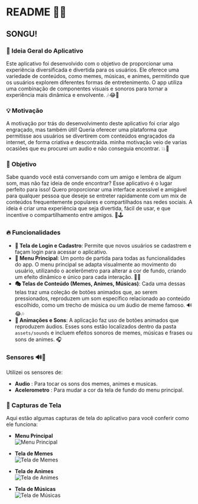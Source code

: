 # README 📱✨

## SONGU!

### 🌟 Ideia Geral do Aplicativo

Este aplicativo foi desenvolvido com o objetivo de proporcionar uma experiência diversificada e divertida para os usuários. Ele oferece uma variedade de conteúdos, como memes, músicas, e animes, permitindo que os usuários explorem diferentes formas de entretenimento. O app utiliza uma combinação de componentes visuais e sonoros para tornar a experiência mais dinâmica e envolvente. 🎶😂🎌

### 💡 Motivação

A motivação por trás do desenvolvimento deste aplicativo foi criar algo engraçado, mas também útil! Queria oferecer uma plataforma que permitisse aos usuários se divertirem com conteúdos engraçados da internet, de forma criativa e descontraída. minha motivação veio de varias ocasiões que eu procurei um audio e não conseguia encontrar. 💥🎉

### 🎯 Objetivo

Sabe quando você está conversando com um amigo e lembra de algum som, mas não faz ideia de onde encontrar? Esse aplicativo é o lugar perfeito para isso! Quero proporcionar uma interface acessível e amigável para qualquer pessoa que deseje se entreter rapidamente com um mix de conteúdos frequentemente populares e compartilhados nas redes sociais. A ideia é criar uma experiência que seja divertida, fácil de usar, e que incentive o compartilhamento entre amigos. 🤗🕹️

### 🔥 Funcionalidades

- **🔐 Tela de Login e Cadastro**: Permite que novos usuários se cadastrem e façam login para acessar o aplicativo.
- **🎨 Menu Principal**: Um ponto de partida para todas as funcionalidades do app. O menu principal se adapta visualmente ao movimento do usuário, utilizando o acelerômetro para alterar a cor de fundo, criando um efeito dinâmico e único para cada interação. 🎨📱
- **🎭 Telas de Conteúdo (Memes, Animes, Músicas)**: Cada uma dessas telas traz uma coleção de botões animados que, ao serem pressionados, reproduzem um som específico relacionado ao conteúdo escolhido, como um trecho de música ou um áudio de meme famoso. 🔊😂🎶
- **🎵 Animações e Sons**: A aplicação faz uso de botões animados que reproduzem áudios. Esses sons estão localizados dentro da pasta `assets/sounds` e incluem efeitos sonoros de memes, músicas e frases ou sons de animes. 🎧

### Sensores 🔊📱
Utilizei os sensores de:
- **Audio** : Para tocar os sons dos memes, animes e musicas.
- **Acelerometro** : Para mudar a cor da tela de fundo do menu principal.

### 📸 Capturas de Tela

Aqui estão algumas capturas de tela do aplicativo para você conferir como ele funciona: 

- **Menu Principal**  
  ![Menu Principal](imagens/menuPrincipal.jpg)

- **Tela de Memes**  
  ![Tela de Memes](imagens/telaMemes.jpg)

- **Tela de Animes**  
  ![Tela de Animes](imagens/telaAnimes.jpg)

- **Tela de Músicas**  
  ![Tela de Músicas](imagens/telaMusicas.jpg)



